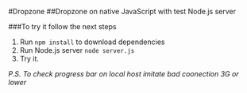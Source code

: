 #Dropzone
##Dropzone on native JavaScript with test Node.js server

###To try it follow the next steps

1. Run `npm install` to download dependencies
2. Run Node.js server `node server.js`
3. Try it.

*P.S. To check progress bar on local host imitate bad coonection 3G or lower*
